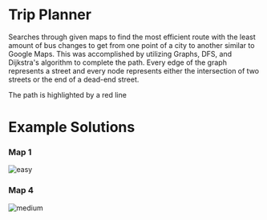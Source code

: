 # Trip Planner

Searches through given maps to find the most efficient route with the least amount of bus changes to get from one point of a city to another similar to Google Maps. This was accomplished by utilizing Graphs,  DFS, and Dijkstra's algorithm to complete the path. Every edge of the graph represents a street and every node represents either the intersection of two streets or the end of a dead-end street. 

The path is highlighted by a red line

# Example Solutions

### Map 1

![easy](https://user-images.githubusercontent.com/17538945/49692387-f8b97480-fb27-11e8-9fac-a00f860c76ed.png)


### Map 4
![medium](https://user-images.githubusercontent.com/17538945/49692390-01aa4600-fb28-11e8-9048-790d743571e3.png)
